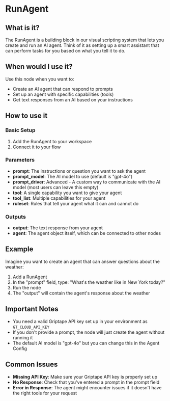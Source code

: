 # RunAgent

## What is it?

The RunAgent is a building block in our visual scripting system that lets you create and run an AI agent. Think of it as setting up a smart assistant that can perform tasks for you based on what you tell it to do.

## When would I use it?

Use this node when you want to:

- Create an AI agent that can respond to prompts
- Set up an agent with specific capabilities (tools)
- Get text responses from an AI based on your instructions

## How to use it

### Basic Setup

1. Add the RunAgent to your workspace
1. Connect it to your flow
### Parameters

- **prompt**: The instructions or question you want to ask the agent
- **prompt_model**: The AI model to use (default is "gpt-4o")
- **prompt_driver**: Advanced - A custom way to communicate with the AI model (most users can leave this empty)
- **tool**: A single capability you want to give your agent
- **tool_list**: Multiple capabilities for your agent
- **ruleset**: Rules that tell your agent what it can and cannot do

### Outputs

- **output**: The text response from your agent
- **agent**: The agent object itself, which can be connected to other nodes

## Example

Imagine you want to create an agent that can answer questions about the weather:

1. Add a RunAgent
1. In the "prompt" field, type: "What's the weather like in New York today?"
1. Run the node
1. The "output" will contain the agent's response about the weather

## Important Notes

- You need a valid Griptape API key set up in your environment as `GT_CLOUD_API_KEY`
- If you don't provide a prompt, the node will just create the agent without running it
- The default AI model is "gpt-4o" but you can change this in the Agent Config

## Common Issues

- **Missing API Key**: Make sure your Griptape API key is properly set up
- **No Response**: Check that you've entered a prompt in the prompt field
- **Error in Response**: The agent might encounter issues if it doesn't have the right tools for your request
